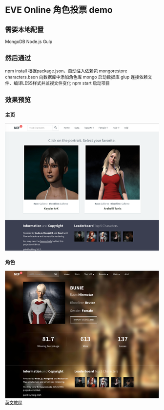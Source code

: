 <h1>EVE Online 角色投票 demo</h1>
<h2>需要本地配置</h2>
    MongoDB
    Node.js
    Gulp
<h2>然后通过</h2>
    npm install 根据package.json，自动注入依赖包
    mongorestore characters.bson 向数据库中添加角色库 
    mongo 启动数据库
    glup 连接依赖文件、编译LESS样式并监视文件变化
    npm start 启动项目
<h2>效果预览</h2>
<h3>主页</h3>
<img src="Home.png">
<h3>角色</h3>
<img src="character.png">
<a href="http://sahatyalkabov.com/create-a-character-voting-app-using-react-nodejs-mongodb-and-socketio/">英文教程</a>